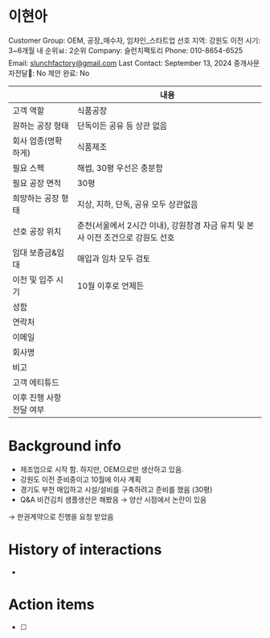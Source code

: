 # 이현아

Customer Group: OEM, 공장_매수자, 임차인_스타트업
선호 지역: 강원도
이전 시기: 3~6개월 내
순위📊: 2순위
Company: 슬런치팩토리
Phone: 010-8654-6525
Email: slunchfactory@gmail.com
Last Contact: September 13, 2024
중개사문자전달📩: No
제안 완료: No

|  | 내용 |
| --- | --- |
| 고객 역할 | 식품공장 |
| 원하는 공장 형태 | 단독이든 공유 등 상관 없음 |
| 회사 업종(명확하게) | 식품제조 |
| 필요 스펙 | 해썹, 30평 우선은 충분함 |
| 필요 공장 면적 | 30평 |
| 희망하는 공장 형태 | 지상, 지하, 단독, 공유 모두 상관없음 |
| 선호 공장 위치 | 춘천(서울에서 2시간 이내), 강원창경 자금 유치 및 본사 이전 조건으로 강원도 선호 |
| 임대 보증금&임대 | 매입과 임차 모두 검토 |
| 이전 및 입주 시기 | 10월 이후로 언제든 |
| 성함 |  |
| 연락처 |  |
| 이메일 |  |
| 회사명 |  |
| 비고 |  |
| 고객 에티튜드 |  |
| 이후 진행 사항 전달 여부 |  |

# Background info

- 제조업으로 시작 함. 하지만, OEM으로만 생산하고 있음.
- 강원도 이전 준비중이고 10월에 이사 계획
- 경기도 부천 매입하고 시설/설비를 구축하려고 준비를 했음 (30평)
- Q&A 비건김치 샘플생산은 해봤음 → 양산 시점에서 논란이 있음

→ 판권계약으로 진행을 요청 받았음

# History of interactions

- 

# Action items

- [ ]